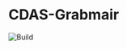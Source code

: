 # CDAS-Grabmair
 
![Build](https://github.com/MichaelKerscher/cicd_sematut/actions/workflows/go.yml/badge.svg)

 